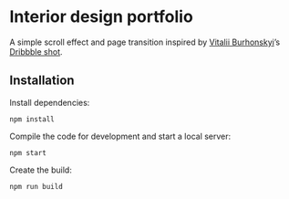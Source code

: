 # Interior design portfolio

A simple scroll effect and page transition inspired by [Vitalii Burhonskyi](https://dribbble.com/Burhonskyi)’s [Dribbble shot](https://dribbble.com/shots/17535054-Homepage-Animation-for-Melbourne-Wooden-Showroom).

## Installation

Install dependencies:

```
npm install
```

Compile the code for development and start a local server:

```
npm start
```

Create the build:

```
npm run build
```
